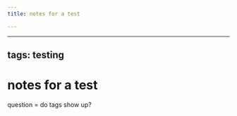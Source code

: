 ```yaml
---
title: notes for a test

---
```


---
tags: testing
---

# notes for a test

question = do tags show up?

